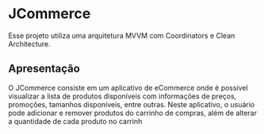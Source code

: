 # JCommerce

Esse projeto utiliza uma arquitetura MVVM com Coordinators e Clean Architecture.

## Apresentação

O JCommerce consiste em um aplicativo de eCommerce onde é possível visualizar a lista de produtos disponíveis com informações de preços, promoções, tamanhos disponíveis, entre outras. Neste aplicativo, o usuário pode adicionar e remover produtos do carrinho de compras, além de alterar a quantidade de cada produto no carrinh
